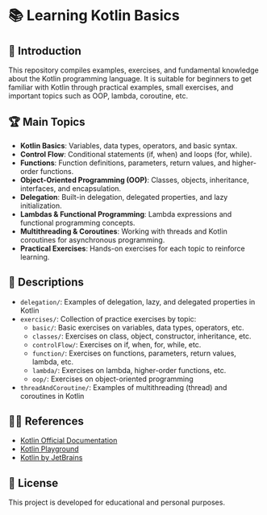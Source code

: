# 📚 Learning Kotlin Basics

## 📃 Introduction

This repository compiles examples, exercises, and fundamental knowledge about the Kotlin programming language. It is suitable for beginners to get familiar with Kotlin through practical examples, small exercises, and important topics such as OOP, lambda, coroutine, etc.

## 🏆 Main Topics
- **Kotlin Basics**: Variables, data types, operators, and basic syntax.
- **Control Flow**: Conditional statements (if, when) and loops (for, while).
- **Functions**: Function definitions, parameters, return values, and higher-order functions.
- **Object-Oriented Programming (OOP)**: Classes, objects, inheritance, interfaces, and encapsulation.
- **Delegation**: Built-in delegation, delegated properties, and lazy initialization.
- **Lambdas & Functional Programming**: Lambda expressions and functional programming concepts.
- **Multithreading & Coroutines**: Working with threads and Kotlin coroutines for asynchronous programming.
- **Practical Exercises**: Hands-on exercises for each topic to reinforce learning.

## 📝 Descriptions

- `delegation/`: Examples of delegation, lazy, and delegated properties in Kotlin
- `exercises/`: Collection of practice exercises by topic:
  - `basic/`: Basic exercises on variables, data types, operators, etc.
  - `classes/`: Exercises on class, object, constructor, inheritance, etc.
  - `controlFlow/`: Exercises on if, when, for, while, etc.
  - `function/`: Exercises on functions, parameters, return values, lambda, etc.
  - `lambda/`: Exercises on lambda, higher-order functions, etc.
  - `oop/`: Exercises on object-oriented programming
- `threadAndCoroutine/`: Examples of multithreading (thread) and coroutines in Kotlin

## 🧑‍🏫 References

- [Kotlin Official Documentation](https://kotlinlang.org/docs/home.html)
- [Kotlin Playground](https://play.kotlinlang.org/)
- [Kotlin by JetBrains](https://kotlinlang.org/)

## 📝 License

This project is developed for educational and personal purposes.
